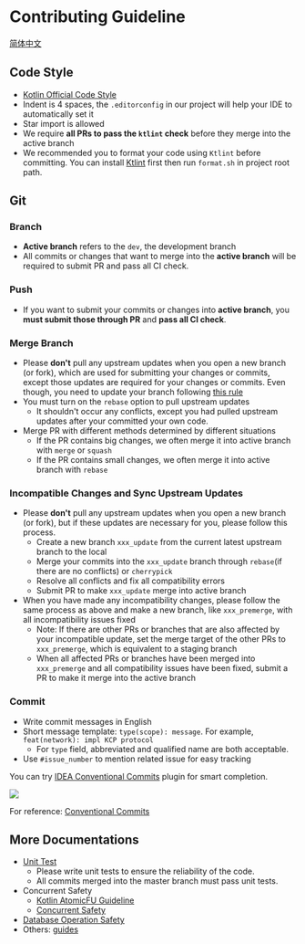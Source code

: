 # Contributing Guideline

[简体中文](CONTRIBUTING.zh-CN.md)

## Code Style

- [Kotlin Official Code Style](https://kotlinlang.org/docs/coding-conventions.html)
- Indent is 4 spaces, the `.editorconfig` in our project will help your IDE to automatically set it
- Star import is allowed
- We require **all PRs to pass the `ktlint` check** before they merge into the active branch
- We recommended you to format your code using `Ktlint` before committing.
  You can install [Ktlint](https://ktlint.github.io/) first then run `format.sh` in project root path.

## Git

### Branch

- **Active branch** refers to the `dev`, the development branch
- All commits or changes that want to merge into the **active branch**
  will be required to submit PR and pass all CI check.

### Push

- If you want to submit your commits or changes into **active branch**,
  you **must submit those through PR** and **pass all CI check**.

### Merge Branch

- Please **don't** pull any upstream updates when you open a new branch (or fork),
  which are used for submitting your changes or commits,
  except those updates are required for your changes or commits.
  Even though, you need to update your branch following [this rule](#incompatible-changes-and-sync-upstream-updates)
- You must turn on the `rebase` option to pull upstream updates
  - It shouldn't occur any conflicts, except you had pulled upstream updates after your committed your own code.
- Merge PR with different methods determined by different situations
  - If the PR contains big changes, we often merge it into active branch with `merge` or `squash`
  - If the PR contains small changes, we often merge it into active branch with `rebase`

### Incompatible Changes and Sync Upstream Updates

- Please **don't** pull any upstream updates when you open a new branch (or fork),
  but if these updates are necessary for you, please follow this process.
  - Create a new branch `xxx_update` from the current latest upstream branch to the local
  - Merge your commits into the `xxx_update` branch
    through `rebase`(if there are no conflicts) or `cherrypick`
  - Resolve all conflicts and fix all compatibility errors
  - Submit PR to make `xxx_update` merge into active branch
- When you have made any incompatibility changes,
  please follow the same process as above and make a new branch, like `xxx_premerge`,
  with all incompatibility issues fixed
  - Note: If there are other PRs or branches that are also affected by your incompatible update,
    set the merge target of the other PRs to `xxx_premerge`, which is equivalent to a staging branch
  - When all affected PRs or branches have been merged into `xxx_premerge`
    and all compatibility issues have been fixed,
    submit a PR to make it merge into the active branch

### Commit

- Write commit messages in English
- Short message template: `type(scope): message`. For example, `feat(network): impl KCP protocol`
  - For `type` field, abbreviated and qualified name are both acceptable.
- Use `#issue_number` to mention related issue for easy tracking

You can try [IDEA Conventional Commits](https://plugins.jetbrains.com/plugin/13389-conventional-commit)
plugin for smart completion.

[![](https://user-images.githubusercontent.com/62297254/196744218-e6bad849-5307-4761-a8b6-baa147c1852b.png)](https://plugins.jetbrains.com/plugin/13389-conventional-commit)

For reference: [Conventional Commits](https://www.conventionalcommits.org/en/v1.0.0/)

## More Documentations

- [Unit Test](guides/unit-test.md)
  - Please write unit tests to ensure the reliability of the code. 
  - All commits merged into the master branch must pass unit tests.
- Concurrent Safety
  - [Kotlin AtomicFU Guideline](guides/kotlin-atomicfu.md)
  - [Concurrent Safety](guides/concurrency.md)
- [Database Operation Safety](guides/database.md)
- Others: [guides](./guides)
